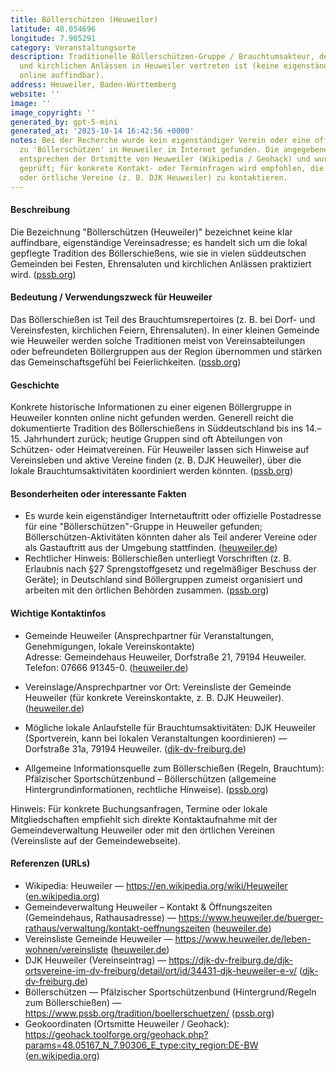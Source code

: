 ```yaml
---
title: Böllerschützen (Heuweiler)
latitude: 48.054696
longitude: 7.905291
category: Veranstaltungsorte
description: Traditionelle Böllerschützen-Gruppe / Brauchtumsakteur, der bei Festen
  und kirchlichen Anlässen in Heuweiler vertreten ist (keine eigenständige Vereinsadresse
  online auffindbar).
address: Heuweiler, Baden-Württemberg
website: ''
image: ''
image_copyright: ''
generated_by: gpt-5-mini
generated_at: '2025-10-14 16:42:56 +0000'
notes: Bei der Recherche wurde kein eigenständiger Verein oder eine offizielle Postadresse
  zu 'Böllerschützen' in Heuweiler im Internet gefunden. Die angegebenen Koordinaten
  entsprechen der Ortsmitte von Heuweiler (Wikipedia / Geohack) und wurden mit Mapbox-Reverse-Geocoding
  geprüft; für konkrete Kontakt- oder Terminfragen wird empfohlen, die Gemeinde Heuweiler
  oder örtliche Vereine (z. B. DJK Heuweiler) zu kontaktieren.
---
```

#### Beschreibung
Die Bezeichnung "Böllerschützen (Heuweiler)" bezeichnet keine klar auffindbare, eigenständige Vereinsadresse; es handelt sich um die lokal gepflegte Tradition des Böllerschießens, wie sie in vielen süddeutschen Gemeinden bei Festen, Ehrensaluten und kirchlichen Anlässen praktiziert wird. ([pssb.org](https://www.pssb.org/tradition/boellerschuetzen/?utm_source=openai))

#### Bedeutung / Verwendungszweck für Heuweiler
Das Böllerschießen ist Teil des Brauchtumsrepertoires (z. B. bei Dorf- und Vereinsfesten, kirchlichen Feiern, Ehrensaluten). In einer kleinen Gemeinde wie Heuweiler werden solche Traditionen meist von Vereinsabteilungen oder befreundeten Böllergruppen aus der Region übernommen und stärken das Gemeinschaftsgefühl bei Feierlichkeiten. ([pssb.org](https://www.pssb.org/tradition/boellerschuetzen/?utm_source=openai))

#### Geschichte
Konkrete historische Informationen zu einer eigenen Böllergruppe in Heuweiler konnten online nicht gefunden werden. Generell reicht die dokumentierte Tradition des Böllerschießens in Süddeutschland bis ins 14.–15. Jahrhundert zurück; heutige Gruppen sind oft Abteilungen von Schützen- oder Heimatvereinen. Für Heuweiler lassen sich Hinweise auf Vereinsleben und aktive Vereine finden (z. B. DJK Heuweiler), über die lokale Brauchtumsaktivitäten koordiniert werden könnten. ([pssb.org](https://www.pssb.org/tradition/boellerschuetzen/?utm_source=openai))

#### Besonderheiten oder interessante Fakten
- Es wurde kein eigenständiger Internetauftritt oder offizielle Postadresse für eine "Böllerschützen"-Gruppe in Heuweiler gefunden; Böllerschützen-Aktivitäten könnten daher als Teil anderer Vereine oder als Gastauftritt aus der Umgebung stattfinden. ([heuweiler.de](https://www.heuweiler.de/leben-wohnen/vereinsliste?utm_source=openai))  
- Rechtlicher Hinweis: Böllerschießen unterliegt Vorschriften (z. B. Erlaubnis nach §27 Sprengstoffgesetz und regelmäßiger Beschuss der Geräte); in Deutschland sind Böllergruppen zumeist organisiert und arbeiten mit den örtlichen Behörden zusammen. ([pssb.org](https://www.pssb.org/tradition/boellerschuetzen/?utm_source=openai))

#### Wichtige Kontaktinfos
- Gemeinde Heuweiler (Ansprechpartner für Veranstaltungen, Genehmigungen, lokale Vereinskontakte)  
  Adresse: Gemeindehaus Heuweiler, Dorfstraße 21, 79194 Heuweiler.  
  Telefon: 07666 91345-0. ([heuweiler.de](https://www.heuweiler.de/buerger-rathaus/verwaltung/kontakt-oeffnungszeiten?utm_source=openai))

- Vereinslage/Ansprechpartner vor Ort: Vereinsliste der Gemeinde Heuweiler (für konkrete Vereinskontakte, z. B. DJK Heuweiler). ([heuweiler.de](https://www.heuweiler.de/leben-wohnen/vereinsliste?utm_source=openai))

- Mögliche lokale Anlaufstelle für Brauchtumsaktivitäten: DJK Heuweiler (Sportverein, kann bei lokalen Veranstaltungen koordinieren) — Dorfstraße 31a, 79194 Heuweiler. ([djk-dv-freiburg.de](https://djk-dv-freiburg.de/djk-ortsvereine-im-dv-freiburg/detail/ort/id/34431-djk-heuweiler-e-v/?cb-id=12176429&utm_source=openai))

- Allgemeine Informationsquelle zum Böllerschießen (Regeln, Brauchtum): Pfälzischer Sportschützenbund – Böllerschützen (allgemeine Hintergrundinformationen, rechtliche Hinweise). ([pssb.org](https://www.pssb.org/tradition/boellerschuetzen/?utm_source=openai))

Hinweis: Für konkrete Buchungsanfragen, Termine oder lokale Mitgliedschaften empfiehlt sich direkte Kontaktaufnahme mit der Gemeindeverwaltung Heuweiler oder mit den örtlichen Vereinen (Vereinsliste auf der Gemeindewebseite).

#### Referenzen (URLs)
- Wikipedia: Heuweiler — https://en.wikipedia.org/wiki/Heuweiler ([en.wikipedia.org](https://en.wikipedia.org/wiki/Heuweiler))  
- Gemeindeverwaltung Heuweiler – Kontakt & Öffnungszeiten (Gemeindehaus, Rathausadresse) — https://www.heuweiler.de/buerger-rathaus/verwaltung/kontakt-oeffnungszeiten ([heuweiler.de](https://www.heuweiler.de/buerger-rathaus/verwaltung/kontakt-oeffnungszeiten?utm_source=openai))  
- Vereinsliste Gemeinde Heuweiler — https://www.heuweiler.de/leben-wohnen/vereinsliste ([heuweiler.de](https://www.heuweiler.de/leben-wohnen/vereinsliste?utm_source=openai))  
- DJK Heuweiler (Vereinseintrag) — https://djk-dv-freiburg.de/djk-ortsvereine-im-dv-freiburg/detail/ort/id/34431-djk-heuweiler-e-v/ ([djk-dv-freiburg.de](https://djk-dv-freiburg.de/djk-ortsvereine-im-dv-freiburg/detail/ort/id/34431-djk-heuweiler-e-v/?cb-id=12176429&utm_source=openai))  
- Böllerschützen — Pfälzischer Sportschützenbund (Hintergrund/Regeln zum Böllerschießen) — https://www.pssb.org/tradition/boellerschuetzen/ ([pssb.org](https://www.pssb.org/tradition/boellerschuetzen/?utm_source=openai))  
- Geokoordinaten (Ortsmitte Heuweiler / Geohack): https://geohack.toolforge.org/geohack.php?params=48.05167_N_7.90306_E_type:city_region:DE-BW ([en.wikipedia.org](https://en.wikipedia.org/wiki/Heuweiler))